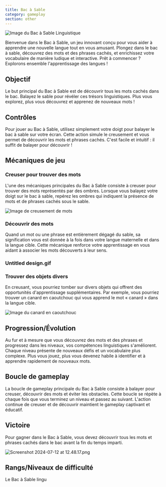 ```yaml
---
title: Bac à Sable
category: gameplay
section: other
---
```

![Image du Bac à Sable Linguistique](https://help.studycat.com/hc/article_attachments/34873193987353)

Bienvenue dans le Bac à Sable, un jeu innovant conçu pour vous aider à apprendre une nouvelle langue tout en vous amusant. Plongez dans le bac à sable, découvrez des mots et des phrases cachés, et enrichissez votre vocabulaire de manière ludique et interactive. Prêt à commencer ? Explorons ensemble l'apprentissage des langues !

## Objectif

Le but principal du Bac à Sable est de découvrir tous les mots cachés dans le bac. Balayez le sable pour révéler ces trésors linguistiques. Plus vous explorez, plus vous découvrez et apprenez de nouveaux mots !

## Contrôles

Pour jouer au Bac à Sable, utilisez simplement votre doigt pour balayer le bac à sable sur votre écran. Cette action simule le creusement et vous permet de découvrir les mots et phrases cachés. C'est facile et intuitif : il suffit de balayer pour découvrir !

## Mécaniques de jeu

### Creuser pour trouver des mots

L'une des mécaniques principales du Bac à Sable consiste à creuser pour trouver des mots représentés par des ombres. Lorsque vous balayez votre doigt sur le bac à sable, repérez les ombres qui indiquent la présence de mots et de phrases cachés sous le sable.

![Image de creusement de mots](https://help.studycat.com/hc/article_attachments/34873193990169)

### Découvrir des mots

Quand un mot ou une phrase est entièrement dégagé du sable, sa signification vous est donnée à la fois dans votre langue maternelle et dans la langue cible. Cette mécanique renforce votre apprentissage en vous aidant à associer les mots découverts à leur sens.

### Untitled design.gif

### Trouver des objets divers

En creusant, vous pourriez tomber sur divers objets qui offrent des opportunités d'apprentissage supplémentaires. Par exemple, vous pourriez trouver un canard en caoutchouc qui vous apprend le mot « canard » dans la langue cible.

![Image du canard en caoutchouc](https://help.studycat.com/hc/article_attachments/34873210402585)

## Progression/Évolution

Au fur et à mesure que vous découvrez des mots et des phrases et progressez dans les niveaux, vos compétences linguistiques s'améliorent. Chaque niveau présente de nouveaux défis et un vocabulaire plus complexe. Plus vous jouez, plus vous devenez habile à identifier et à apprendre rapidement de nouveaux mots.

## Boucle de gameplay

La boucle de gameplay principale du Bac à Sable consiste à balayer pour creuser, découvrir des mots et éviter les obstacles. Cette boucle se répète à chaque fois que vous terminez un niveau et passez au suivant. L'action continue de creuser et de découvrir maintient le gameplay captivant et éducatif.

## Victoire

Pour gagner dans le Bac à Sable, vous devez découvrir tous les mots et phrases cachés dans le bac avant la fin du temps imparti.

![Screenshot 2024-07-12 at 12.48.17.png](https://help.studycat.com/hc/article_attachments/34967564471577)

## Rangs/Niveaux de difficulté

Le Bac à Sable lingu